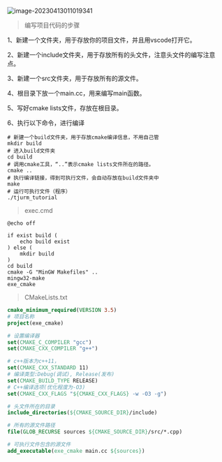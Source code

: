 ![image-20230413011019341](https://zwx-pic.oss-cn-beijing.aliyuncs.com/img/image-20230413011019341.png)

> 编写项目代码的步骤

1、新建一个文件夹，用于存放你的项目文件，并且用vscode打开它。

2、新建一个include文件夹，用于存放所有的头文件，注意头文件的编写注意点。

3、新建一个src文件夹，用于存放所有的源文件。

4、根目录下放一个main.cc，用来编写main函数。

5、写好cmake lists文件，存放在根目录。

6、执行以下命令，进行编译

```shell
# 新建一个build文件夹，用于存放cmake编译信息，不用自己管
mkdir build 
# 进入build文件夹
cd build    
# 调用cmake工具，“..”表示cmake lists文件所在的路径。
cmake ..     
# 执行编译链接，得到可执行文件，会自动存放在build文件夹中
make          
# 运行可执行文件（程序）
./tjurm_tutorial 

```
> exec.cmd

```shell
@echo off

if exist build (
    echo build exist
) else (
    mkdir build
)
cd build
cmake -G "MinGW Makefiles" ..
mingw32-make
exe_cmake
```

> CMakeLists.txt

```cmake
cmake_minimum_required(VERSION 3.5) 
# 项目名称
project(exe_cmake)  

# 设置编译器
set(CMAKE_C_COMPILER "gcc")
set(CMAKE_CXX_COMPILER "g++")

# c++版本为c++11，
set(CMAKE_CXX_STANDARD 11)
# 编译类型:Debug(调试), Release(发布)
set(CMAKE_BUILD_TYPE RELEASE)                               
# C++编译选项(优化程度为-O3)
set(CMAKE_CXX_FLAGS "${CMAKE_CXX_FLAGS} -w -O3 -g")         

# 头文件所在的目录
include_directories(${CMAKE_SOURCE_DIR}/include)

# 所有的源文件路径
file(GLOB_RECURSE sources ${CMAKE_SOURCE_DIR}/src/*.cpp)

# 可执行文件包含的源文件
add_executable(exe_cmake main.cc ${sources})
```

